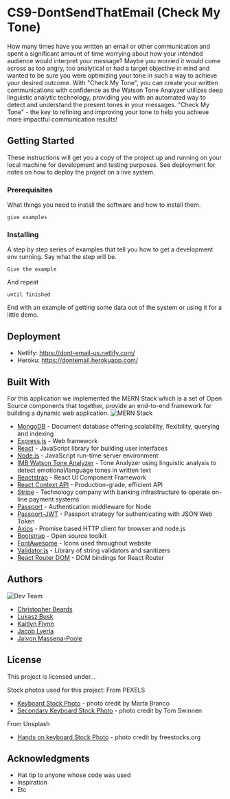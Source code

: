 # CS9-DontSendThatEmail (Check My Tone)
How many times have you written an email or other communication and spent a significant amount of time worrying about how your intended audience would interpret your message? Maybe you worried it would come across as too angry, too analytical or had a target objective in mind and wanted to be sure you were optimizing your tone in such a way to achieve your desired outcome. With "Check My Tone", you can create your written communications with confidence as the Watson Tone Analyzer utilizes deep linguistic analytic technology, providing you with an automated way to detect and understand the present tones in your messages. "Check My Tone" - the key to refining and improving your tone to help you achieve more impactful communication results!   

## Getting Started
These instructions will get you a copy of the project up and running on your local machine for development and testing purposes. See deployment for notes on how to deploy the project on a live system.

### Prerequisites
<!-- Will we need this being we are deploying? -->
What things you need to install the software and how to install them.
```
give examples
```

### Installing
A step by step series of examples that tell you how to get a development env running. Say what the step will be.
```
Give the example
```

And repeat
```
until finished
```

End with an example of getting some data out of the system or using it for a little demo.

<!-- ## Running the tests
Explain how to run the automated tests for this system.

### Break down into end to end tests
Explain what these tests test and why.
```
Give an example
``` -->

<!-- ### And coding style tests
Explain what these tests test and why.
```
Give an example
``` -->

## Deployment
<!-- Add additional notes about how to deploy this on a live system. -->
* Netlify: https://dont-email-us.netlify.com/
* Heroku: https://dontemail.herokuapp.com/


## Built With
For this application we implemented the MERN Stack which is a set of Open Source components that together, provide an end-to-end framework for building a dynamic web application. 
![MERN Stack](2018-08-29-13-10-36.png)
* [MongoDB](https://www.mongodb.com/what-is-mongodb) - Document database offering scalability, flexibility, querying and indexing
* [Express.js](https://expressjs.com/) - Web framework
* [React](https://reactjs.org/) - JavaScript library for building user interfaces
* [Node.js](https://nodejs.org/en/about/) - JavaScript run-time server environment
* [IMB Watson Tone Analyzer](https://console.bluemix.net/docs/services/tone-analyzer/index.html#about) - Tone Analyzer using linguistic analysis to detect emotional/language tones in written text
* [Reactstrap](https://reactstrap.github.io/) - React UI Component Framework
* [React Context API](https://reactjs.org/docs/context.html) - Production-grade, efficient API
* [Stripe](https://stripe.com/about) - Technology company with banking infrastructure to operate on-line payment systems
* [Passport](http://www.passportjs.org/) - Authentication middleware for Node
* [Passport-JWT](https://www.npmjs.com/package/passport-jwt) - Passport strategy for authenticating with JSON Web Token
* [Axios](https://github.com/axios/axios) - Promise based HTTP client for browser and node.js
* [Bootstrap](https://getbootstrap.com/) - Open source toolkit 
* [FontAwesome](https://fontawesome.com/v4.7.0/icons/) - Icons used throughout website
* [Validator.js](https://www.npmjs.com/package/validator) - Library of string validators and sanitizers
* [React Router DOM](https://www.npmjs.com/package/react-router-dom) - DOM bindings for React Router

<!-- ## Versioning -->
<!-- Not sure if we need or want? -->

## Authors
![Dev Team](2018-09-03-14-39-13.png)
* [Christopher Beards](https://www.linkedin.com/in/christopher-beards-1292b529/) 
* [Lukasz Busk](https://www.linkedin.com/in/%C5%82ukasz-bu%C5%9Bk-75313b16a/) 
* [Kaitlyn Flynn](https://www.linkedin.com/in/kaitlynflynn/)
* [Jacob Lyerla](https://www.linkedin.com/in/jacob-lyerla-38946334/)
* [Jaivon Massena-Poole](https://www.linkedin.com/in/jaivonmassena/)

## License
This project is licensed under...

Stock photos used for this project:
From PEXELS
* [Keyboard Stock Photo](https://www.pexels.com/photo/closeup-photo-of-black-and-blue-keyboard-1194713/) - photo credit by Marta Branco
* [Secondary Keyboard Stock Photo](https://www.pexels.com/photo/apple-magic-keyboard-1309766/) - photo credit by Tom Swinnen

From Unsplash
* [Hands on keyboard Stock Photo](https://unsplash.com/photos/I_pOqP6kCOI) - photo credit by freestocks.org

## Acknowledgments
* Hat tip to anyone whose code was used
* Inspiration
* Etc